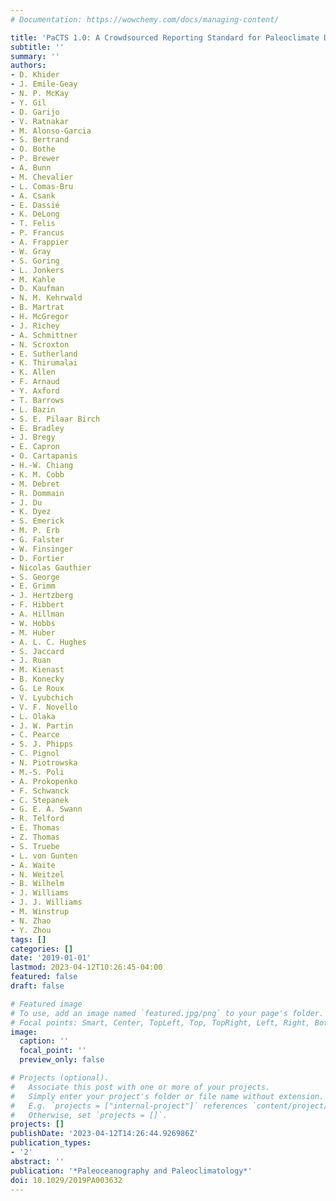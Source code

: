 ```yaml
---
# Documentation: https://wowchemy.com/docs/managing-content/

title: 'PaCTS 1.0: A Crowdsourced Reporting Standard for Paleoclimate Data'
subtitle: ''
summary: ''
authors:
- D. Khider
- J. Emile-Geay
- N. P. McKay
- Y. Gil
- D. Garijo
- V. Ratnakar
- M. Alonso-Garcia
- S. Bertrand
- O. Bothe
- P. Brewer
- A. Bunn
- M. Chevalier
- L. Comas-Bru
- A. Csank
- E. Dassié
- K. DeLong
- T. Felis
- P. Francus
- A. Frappier
- W. Gray
- S. Goring
- L. Jonkers
- M. Kahle
- D. Kaufman
- N. M. Kehrwald
- B. Martrat
- H. McGregor
- J. Richey
- A. Schmittner
- N. Scroxton
- E. Sutherland
- K. Thirumalai
- K. Allen
- F. Arnaud
- Y. Axford
- T. Barrows
- L. Bazin
- S. E. Pilaar Birch
- E. Bradley
- J. Bregy
- E. Capron
- O. Cartapanis
- H.-W. Chiang
- K. M. Cobb
- M. Debret
- R. Dommain
- J. Du
- K. Dyez
- S. Emerick
- M. P. Erb
- G. Falster
- W. Finsinger
- D. Fortier
- Nicolas Gauthier
- S. George
- E. Grimm
- J. Hertzberg
- F. Hibbert
- A. Hillman
- W. Hobbs
- M. Huber
- A. L. C. Hughes
- S. Jaccard
- J. Ruan
- M. Kienast
- B. Konecky
- G. Le Roux
- V. Lyubchich
- V. F. Novello
- L. Olaka
- J. W. Partin
- C. Pearce
- S. J. Phipps
- C. Pignol
- N. Piotrowska
- M.-S. Poli
- A. Prokopenko
- F. Schwanck
- C. Stepanek
- G. E. A. Swann
- R. Telford
- E. Thomas
- Z. Thomas
- S. Truebe
- L. von Gunten
- A. Waite
- N. Weitzel
- B. Wilhelm
- J. Williams
- J. J. Williams
- M. Winstrup
- N. Zhao
- Y. Zhou
tags: []
categories: []
date: '2019-01-01'
lastmod: 2023-04-12T10:26:45-04:00
featured: false
draft: false

# Featured image
# To use, add an image named `featured.jpg/png` to your page's folder.
# Focal points: Smart, Center, TopLeft, Top, TopRight, Left, Right, BottomLeft, Bottom, BottomRight.
image:
  caption: ''
  focal_point: ''
  preview_only: false

# Projects (optional).
#   Associate this post with one or more of your projects.
#   Simply enter your project's folder or file name without extension.
#   E.g. `projects = ["internal-project"]` references `content/project/deep-learning/index.md`.
#   Otherwise, set `projects = []`.
projects: []
publishDate: '2023-04-12T14:26:44.926986Z'
publication_types:
- '2'
abstract: ''
publication: '*Paleoceanography and Paleoclimatology*'
doi: 10.1029/2019PA003632
---
```

